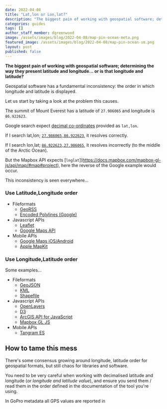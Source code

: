 ```yaml
---
date: 2022-04-08
title: "Lat,lon or Lon,lat?"
description: "The biggest pain of working with geospatial software; determining the way they present latitude and longitude... or is that longitude and latitude?"
categories: guides
tags: []
author_staff_member: dgreenwood
image: /assets/images/blog/2022-04-08/map-pin-ocean-meta.png
featured_image: /assets/images/blog/2022-04-08/map-pin-ocean-sm.png
layout: post
published: false
---
```


**The biggest pain of working with geospatial software; determining the way they present latitude and longitude... or is that longitude and latitude?**

Geospatial software has a fundamental inconsistency: the order in which longitude and latitude is displayed.

Let us start by taking a look at the problem this causes.

The summit of Mount Everest has a latitude of `27.986065` and longitude is `86.922623`.

Google search expect [decimal co-ordinates](/blog/2021/reading-decimal-gps-coordinates-like-a-computer) provided as `lat,lon`.

If I search lat,lon; [`27.986065,86.922623`](https://www.google.com/search?q=86.922623%2C27.986065), it resolves correctly.

If I search lon,lat; [`86.922623,27.986065`](https://www.google.com/search?q=86.922623%2C27.986065), it resolves incorrectly (to the middle of the Arctic Ocean).

But the Mapbox API expects [`lnglat`])https://docs.mapbox.com/mapbox-gl-js/api/map/#map#project), here the reverse of the Google example would occur.

This inconsistency is seen everywhere...

### Use Latitude,Longitude order

* Fileformats
	* [GeoRSS](http://www.georss.org/simple.html)
	* [Encoded Polylines (Google)](https://developers.google.com/maps/documentation/utilities/polylinealgorithm)
* Javascript APIs
	* [Leaflet](https://leafletjs.com/reference-1.6.0.html#latlng)
	* [Google Maps API](https://developers.google.com/maps/documentation/javascript/reference/coordinates)
* Mobile APIs
	* [Google Maps iOS/Android](https://developers.google.com/maps/documentation/ios-sdk/overview)
	* [Apple MapKit](https://developer.apple.com/documentation/mapkit/)

### Use Longitude,Latitude order

Some examples...

* Fileformats
	* [GeoJSON](https://tools.ietf.org/html/rfc7946#section-3.1.1)
	* [KML](https://developers.google.com/kml/documentation/kmlreference#elements-specific-to-point)
	* [Shapefile](https://www.esri.com/library/whitepapers/pdfs/shapefile.pdf)
* Javascript APIs
	* [OpenLayers](https://openlayers.org/en/latest/apidoc/module-ol_coordinate.html#~Coordinate)
	* [D3](https://github.com/d3/d3-geo#_projection)
	* [ArcGIS API for JavaScript](https://developers.arcgis.com/javascript/latest/api-reference/esri-geometry-Polygon.html#rings)
	* [Mapbox GL JS](https://docs.mapbox.com/mapbox-gl-js/api/map/)
* Mobile APIs
	* [Tangram ES](https://github.com/tangrams/tangram-es/blob/master/core/src/util/types.h#L14)

## How to tame this mess

There's some consensus growing around longitude, latitude order for geospatial formats, but still chaos for libraries and software. 

You need to be very careful when working with decimalised latitude and longitude (_or longitude and latitude value_), and ensure you send them / read them in the order defined in the documentation of the tool you're using.

In GoPro metadata all GPS values are reported in 